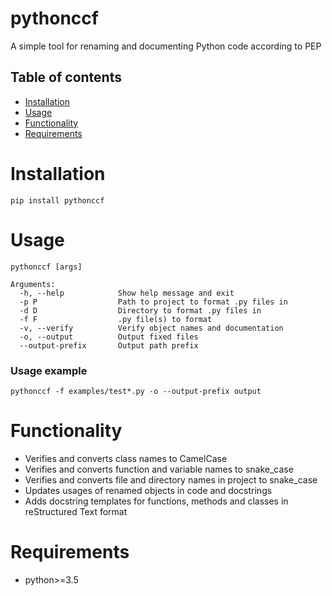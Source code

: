 # pythonccf

A simple tool for renaming and documenting Python code according to PEP

## Table of contents

* [Installation](#installation)
* [Usage](#usage)
* [Functionality](#functionality)
* [Requirements](#requirements)

# Installation

    pip install pythonccf

# Usage

    pythonccf [args]
      
    Arguments:  
      -h, --help            Show help message and exit  
      -p P                  Path to project to format .py files in  
      -d D                  Directory to format .py files in  
      -f F                  .py file(s) to format  
      -v, --verify          Verify object names and documentation  
      -o, --output          Output fixed files  
      --output-prefix       Output path prefix
      
### Usage example

    pythonccf -f examples/test*.py -o --output-prefix output
    
# Functionality

- Verifies and converts class names to CamelCase
- Verifies and converts function and variable names to snake_case
- Verifies and converts file and directory names in project to snake_case
- Updates usages of renamed objects in code and docstrings
- Adds docstring templates for functions, methods and classes in reStructured Text format

# Requirements

- python>=3.5